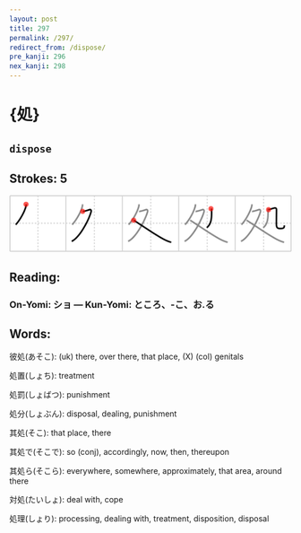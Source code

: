 ```yaml
---
layout: post
title: 297
permalink: /297/
redirect_from: /dispose/
pre_kanji: 296
nex_kanji: 298
---
```


# {処}

## `dispose`

## Strokes: 5

<div class="stroke"><img src="../images/E587A6.png" /></div>

## Reading:

### On-Yomi: ショ &mdash; Kun-Yomi: ところ、-こ、お.る

## Words:

彼処(あそこ): (uk) there, over there, that place, (X) (col) genitals

処置(しょち): treatment

処罰(しょばつ): punishment

処分(しょぶん): disposal, dealing, punishment

其処(そこ): that place, there

其処で(そこで): so (conj), accordingly, now, then, thereupon

其処ら(そこら): everywhere, somewhere, approximately, that area, around there

対処(たいしょ): deal with, cope

処理(しょり): processing, dealing with, treatment, disposition, disposal
